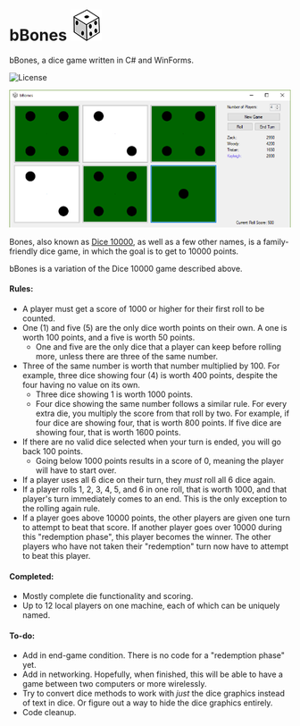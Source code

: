 # bBones ![Dice Logo](https://github.com/zsd7200/bbones/blob/master/img/logo_small.png)
bBones, a dice game written in C# and WinForms.

![License](https://img.shields.io/badge/License-GPLv3-blue.svg)

![Screenshot](https://raw.githubusercontent.com/zsd7200/bbones/master/img/screenshot.png "Screenshot taken from 0.8.1.1 pre-release.")

Bones, also known as [Dice 10000](https://en.wikipedia.org/wiki/Dice_10000), as well as a few other names, is a family-friendly dice game, in which the goal is to get to 10000 points.

bBones is a variation of the Dice 10000 game described above.

#### Rules:
- A player must get a score of 1000 or higher for their first roll to be counted.
- One (1) and five (5) are the only dice worth points on their own. A one is worth 100 points, and a five is worth 50 points.
     - One and five are the only dice that a player can keep before rolling more, unless there are three of the same number.
- Three of the same number is worth that number multiplied by 100. For example, three dice showing four (4) is worth 400 points, despite the four having no value on its own. 
     - Three dice showing 1 is worth 1000 points.
     - Four dice showing the same number follows a similar rule. For every extra die, you multiply the score from that roll by two. For example, if four dice are showing four, that is worth 800 points. If five dice are showing four, that is worth 1600 points.
- If there are no valid dice selected when your turn is ended, you will go back 100 points.
     - Going below 1000 points results in a score of 0, meaning the player will have to start over.
- If a player uses all 6 dice on their turn, they _must_ roll all 6 dice again.
- If a player rolls 1, 2, 3, 4, 5, and 6 in one roll, that is worth 1000, and that player's turn immediately comes to an end. This is the only exception to the rolling again rule.
- If a player goes above 10000 points, the other players are given one turn to attempt to beat that score. If another player goes over 10000 during this "redemption phase", this player becomes the winner. The other players who have not taken their "redemption" turn now have to attempt to beat this player.

#### Completed:
- Mostly complete die functionality and scoring.
- Up to 12 local players on one machine, each of which can be uniquely named.

#### To-do:
- Add in end-game condition. There is no code for a "redemption phase" yet.
- Add in networking. Hopefully, when finished, this will be able to have a game between two computers or more wirelessly.
- Try to convert dice methods to work with _just_ the dice graphics instead of text in dice. Or figure out a way to hide the dice graphics entirely.
- Code cleanup.

